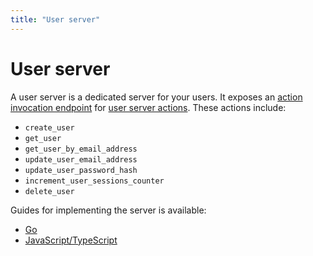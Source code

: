 ```yaml
---
title: "User server"
---
```


# User server

A user server is a dedicated server for your users. It exposes an [action invocation endpoint]() for [user server actions](). These actions include:

-   `create_user`
-   `get_user`
-   `get_user_by_email_address`
-   `update_user_email_address`
-   `update_user_password_hash`
-   `increment_user_sessions_counter`
-   `delete_user`

Guides for implementing the server is available:

-   [Go]()
-   [JavaScript/TypeScript]()
